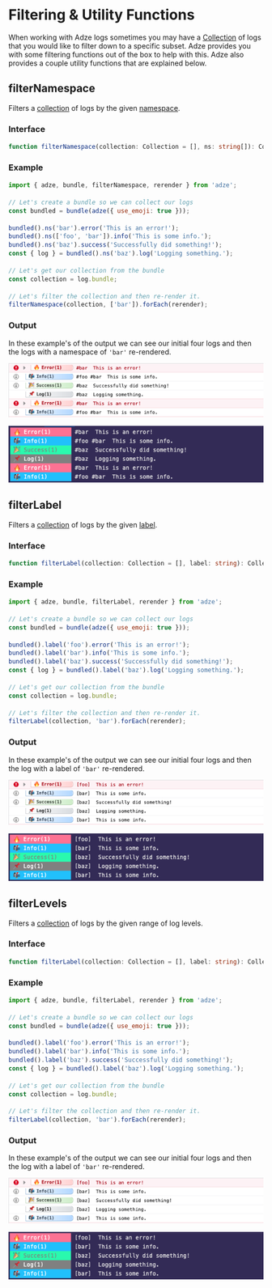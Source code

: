 # Filtering & Utility Functions

When working with Adze logs sometimes you may have a [Collection](advanced.md#collections) of logs that you would like to filter down to a specific subset. Adze provides you with some filtering functions out of the box to help with this. Adze also provides a couple utility functions that are explained below.

## filterNamespace

Filters a [collection](advanced.md#collections) of logs by the given [namespace](modifiers.md#namespace-ns).

### Interface

```typescript
function filterNamespace(collection: Collection = [], ns: string[]): Collection;
```

### Example

```javascript
import { adze, bundle, filterNamespace, rerender } from 'adze';

// Let's create a bundle so we can collect our logs
const bundled = bundle(adze({ use_emoji: true }));

bundled().ns('bar').error('This is an error!');
bundled().ns(['foo', 'bar']).info('This is some info.');
bundled().ns('baz').success('Successfully did something!');
const { log } = bundled().ns('baz').log('Logging something.');

// Let's get our collection from the bundle
const collection = log.bundle;

// Let's filter the collection and then re-render it.
filterNamespace(collection, ['bar']).forEach(rerender);
```

### Output

In these example's of the output we can see our initial four logs and then the logs with a namespace of `'bar'` re-rendered.

![filter namespace example output](../assets/examples/filterNamespace-example.png)

![filter namespace example terminal output](../assets/examples/filterNamespace-terminal-example.png)

## filterLabel

Filters a [collection](advanced.md#collections) of logs by the given [label](modifiers.md#label).

### Interface

```typescript
function filterLabel(collection: Collection = [], label: string): Collection;
```

### Example

```javascript
import { adze, bundle, filterLabel, rerender } from 'adze';

// Let's create a bundle so we can collect our logs
const bundled = bundle(adze({ use_emoji: true }));

bundled().label('foo').error('This is an error!');
bundled().label('bar').info('This is some info.');
bundled().label('baz').success('Successfully did something!');
const { log } = bundled().label('baz').log('Logging something.');

// Let's get our collection from the bundle
const collection = log.bundle;

// Let's filter the collection and then re-render it.
filterLabel(collection, 'bar').forEach(rerender);
```

### Output

In these example's of the output we can see our initial four logs and then the log with a label of `'bar'` re-rendered.

![filter label example output](../assets/examples/filterLabel-example.png)

![filter label example terminal output](../assets/examples/filterLabel-terminal-example.png)

## filterLevels

Filters a [collection](advanced.md#collections) of logs by the given range of log levels.

### Interface

```typescript
function filterLabel(collection: Collection = [], label: string): Collection;
```

### Example

```javascript
import { adze, bundle, filterLabel, rerender } from 'adze';

// Let's create a bundle so we can collect our logs
const bundled = bundle(adze({ use_emoji: true }));

bundled().label('foo').error('This is an error!');
bundled().label('bar').info('This is some info.');
bundled().label('baz').success('Successfully did something!');
const { log } = bundled().label('baz').log('Logging something.');

// Let's get our collection from the bundle
const collection = log.bundle;

// Let's filter the collection and then re-render it.
filterLabel(collection, 'bar').forEach(rerender);
```

### Output

In these example's of the output we can see our initial four logs and then the log with a label of `'bar'` re-rendered.

![filter label example output](../assets/examples/filterLabel-example.png)

![filter label example terminal output](../assets/examples/filterLabel-terminal-example.png)
